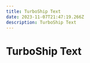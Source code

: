 ```yaml
---
title: TurboShip Text
date: 2023-11-07T21:47:19.266Z
description: TurboShip Text
---
```


# TurboShip Text